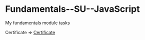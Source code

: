 # Fundamentals--SU--JavaScript
My fundamentals module tasks

Certificate => [Certificate](https://softuni.bg/certificates/details/74740/63fe8872 "Certificate link")
